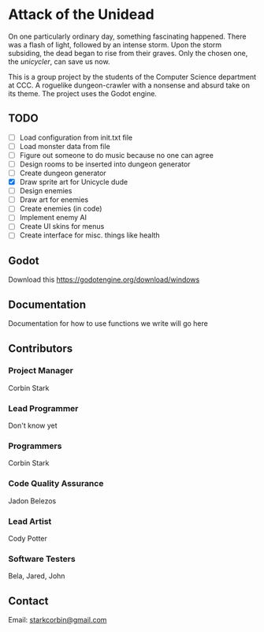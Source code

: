 # Attack of the Unidead

On one particularly ordinary day, something fascinating happened. There was a flash of light, followed by an intense storm.
Upon the storm subsiding, the dead began to rise from their graves. Only the chosen one, the *unicycler*, can save us now.

This is a group project by the students of the Computer Science department at CCC. A roguelike dungeon-crawler with a nonsense
and absurd take on its theme. The project uses the Godot engine.

## TODO

- [ ] Load configuration from init.txt file
- [ ] Load monster data from file
- [ ] Figure out someone to do music because no one can agree
- [ ] Design rooms to be inserted into dungeon generator
- [ ] Create dungeon generator
- [x] Draw sprite art for Unicycle dude
- [ ] Design enemies
- [ ] Draw art for enemies
- [ ] Create enemies (in code)
- [ ] Implement enemy AI
- [ ] Create UI skins for menus
- [ ] Create interface for misc. things like health

## Godot

Download this
https://godotengine.org/download/windows

## Documentation

Documentation for how to use functions we write will go here

## Contributors

### Project Manager
Corbin Stark
### Lead Programmer
Don't know yet
### Programmers
Corbin Stark
### Code Quality Assurance
Jadon Belezos
### Lead Artist
Cody Potter
### Software Testers
Bela, Jared, John

## Contact

Email: starkcorbin@gmail.com
